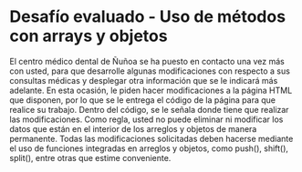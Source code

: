# Desafío evaluado - Uso de métodos con arrays y objetos

El centro médico dental de Ñuñoa se ha puesto en contacto una vez más con usted, para que
desarrolle algunas modificaciones con respecto a sus consultas médicas y desplegar otra
información que se le indicará más adelante. En esta ocasión, le piden hacer modificaciones
a la página HTML que disponen, por lo que se le entrega el código de la página para que realice
su trabajo. Dentro del código, se le señala donde tiene que realizar las modificaciones.
Como regla, usted no puede eliminar ni modificar los datos que están en el interior de los
arreglos y objetos de manera permanente. Todas las modificaciones solicitadas deben
hacerse mediante el uso de funciones integradas en arreglos y objetos, como push(), shift(),
split(), entre otras que estime conveniente.
